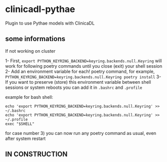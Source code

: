 # clinicadl-pythae
Plugin to use Pythae models with ClinicaDL


## some informations

If not working on cluster 

1- First, `export PYTHON_KEYRING_BACKEND=keyring.backends.null.Keyring` will work for following poetry commands until you close (exit) your shell session
2- Add an environment variable for each! poetry command, for example, `PYTHON_KEYRING_BACKEND=keyring.backends.null.Keyring poetry install`
3- If you want to preserve (store) this environment variable between shell sessions or system reboots you can add it in `.bashrc` and `.profile`

example for bash shell:
```
echo 'export PYTHON_KEYRING_BACKEND=keyring.backends.null.Keyring' >> ~/.bashrc
echo 'export PYTHON_KEYRING_BACKEND=keyring.backends.null.Keyring' >> ~/.profile
exec "$SHELL"
```
for case number 3) you can now run any poetry command as usual, even after system restart

## IN CONSTRUCTION 

